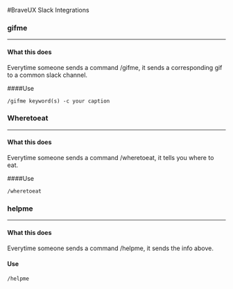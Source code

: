 #BraveUX Slack Integrations

### gifme
---
#### What this does
Everytime someone sends a command /gifme, it sends a corresponding gif to a common slack channel. 


####Use
```
/gifme keyword(s) -c your caption
```


### Wheretoeat
---
#### What this does
Everytime someone sends a command /wheretoeat, it tells you where to eat. 

####Use
```
/wheretoeat 
```

### helpme
---
#### What this does
Everytime someone sends a command /helpme, it sends the info above. 

#### Use
```
/helpme
```
